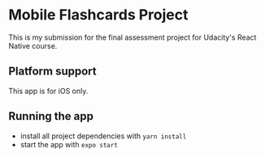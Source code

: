 # Mobile Flashcards Project

This is my submission for the final assessment project for Udacity's React Native course.

## Platform support

This app is for iOS only.

## Running the app

* install all project dependencies with `yarn install`
* start the app with `expo start`